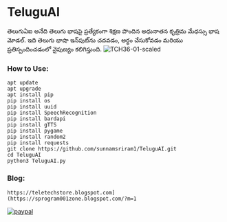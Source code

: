 # TeluguAI
తెలుగుఏఐ అనేది తెలుగు భాషపై ప్రత్యేకంగా శిక్షణ పొందిన అధునాతన కృత్రిమ మేధస్సు భాష మోడల్. ఇది తెలుగు భాషా ఇన్‌పుట్‌ను చదవడం, అర్థం చేసుకోవడం మరియు ప్రతిస్పందించడంలో నైపుణ్యం కలిగిస్తుంది.
![TCH36-01-scaled](https://github.com/sunnamsriram1/TeluguAI/assets/59051820/2ce1d3e1-3979-4aee-94ee-36455be8dd3e)

### How to Use:

```
apt update
apt upgrade
apt install pip
pip install os
pip install uuid
pip install SpeechRecognition 
pip install bardapi
pip install gTTS
pip install pygame
pip install random2
pip install requests
git clone https://github.com/sunnamsriram1/TeluguAI.git
cd TeluguAI
python3 TeluguAI.py
```
### Blog:
```
https://teletechstore.blogspot.com](https://sprogram001zone.blogspot.com/?m=1
```

[![paypal](https://www.paypalobjects.com/en_US/i/btn/btn_donateCC_LG.gif)](https://paypal.me/Sunnam01ram)
